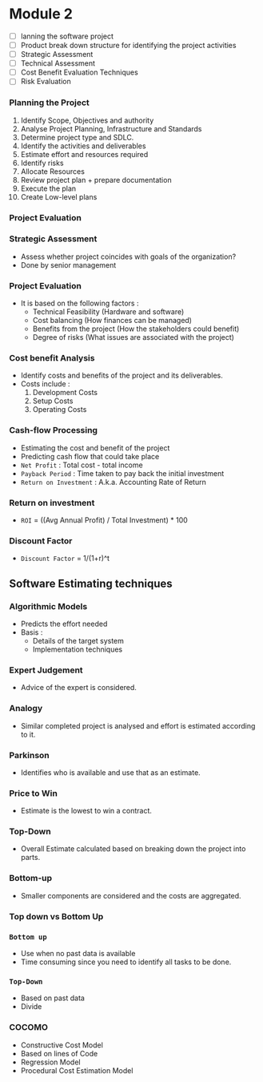 # Module 2

- [ ] lanning the software project
- [ ] Product break down structure for identifying the project activities
- [ ] Strategic Assessment
- [ ] Technical Assessment
- [ ] Cost Benefit Evaluation Techniques
- [ ] Risk Evaluation

### Planning the Project

1.  Identify Scope, Objectives and authority
2.  Analyse Project Planning, Infrastructure and Standards
3.  Determine project type and SDLC.
4.  Identify the activities and deliverables
5.  Estimate effort and resources required
6.  Identify risks
7.  Allocate Resources
8.  Review project plan + prepare documentation
9.  Execute the plan
10. Create Low-level plans

### Project Evaluation


### Strategic Assessment

- Assess whether project coincides with goals of the organization?
- Done by senior management

### Project Evaluation

- It is based on the following factors :
  - Technical Feasibility (Hardware and software)
  - Cost balancing (How finances can be managed)
  - Benefits from the project (How the stakeholders could benefit)
  - Degree of risks (What issues are associated with the project)

### Cost benefit Analysis

- Identify costs and benefits of the project and its deliverables.
- Costs include :
  1. Development Costs
  2. Setup Costs
  3. Operating Costs

### Cash-flow Processing

- Estimating the cost and benefit of the project
- Predicting cash flow that could take place
- `Net Profit` : Total cost - total income
- `Payback Period` : Time taken to pay back the initial investment
- `Return on Investment` : A.k.a. Accounting Rate of Return

### Return on investment

- `ROI` = ((Avg Annual Profit) / Total Investment) \* 100

### Discount Factor

- `Discount Factor` = 1/(1+r)^t

## Software Estimating techniques

### Algorithmic Models

- Predicts the effort needed
- Basis :
  - Details of the target system
  - Implementation techniques

### Expert Judgement

- Advice of the expert is considered.

### Analogy

- Similar completed project is analysed and effort is estimated according to it.

### Parkinson

- Identifies who is available and use that as an estimate.

### Price to Win

- Estimate is the lowest to win a contract.

### Top-Down

- Overall Estimate calculated based on breaking down the project into parts.

### Bottom-up

- Smaller components are considered and the costs are aggregated.

### Top down vs Bottom Up

### `Bottom up`

- Use when no past data is available
- Time consuming since you need to identify all tasks to be done.

### `Top-Down`

- Based on past data
- Divide

### COCOMO

- Constructive Cost Model
- Based on lines of Code
- Regression Model
- Procedural Cost Estimation Model
